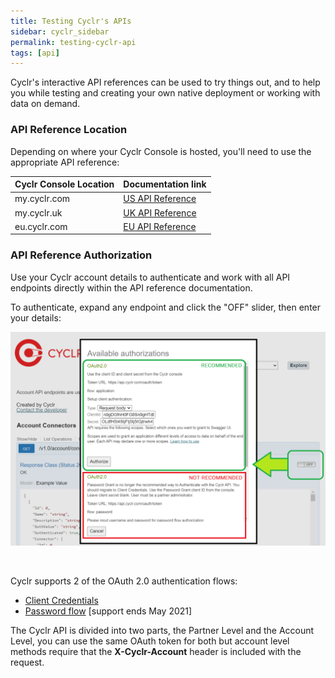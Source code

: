 ```yaml
---
title: Testing Cyclr's APIs
sidebar: cyclr_sidebar
permalink: testing-cyclr-api
tags: [api]
---
```


Cyclr's interactive API references can be used to try things out, and to help you while testing and creating your own native deployment or working with data on demand.

### API Reference Location

Depending on where your Cyclr Console is hosted, you'll need to use the appropriate API reference:

Cyclr Console Location | Documentation link
--- | ---
my.cyclr.com | [US API Reference](https://api.cyclr.com/docs/index)
my.cyclr.uk | [UK API Reference](https://api.cyclr.uk/docs/index)
eu.cyclr.com | [EU API Reference](https://api.eu.cyclr.com/docs/index)

### API Reference Authorization

Use your Cyclr account details to authenticate and work with all API endpoints directly within the API reference documentation.

To authenticate, expand any endpoint and click the "OFF" slider, then enter your details:

![](./images/testing-cyclrs-apis-auth_2020-11.png)

<br/>

Cyclr supports 2 of the OAuth 2.0 authentication flows:

* [Client Credentials](./cyclr-api-authentication)
* [Password flow](./cyclr-api-authentication-password) [support ends May 2021]



The Cyclr API is divided into two parts, the Partner Level and the Account Level, you can use the same OAuth token for both but account level methods require that the **X-Cyclr-Account** header is included with the request.

